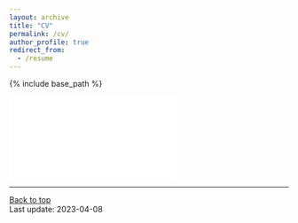```yaml
---
layout: archive
title: "CV"
permalink: /cv/
author_profile: true
redirect_from:
  - /resume
---
```


{% include base_path %}

<embed src="/files/Chinsky_Tyler_CV_SEP2023.pdf" type="application/pdf" />


<!-- In short:

Education
======
* M.S. in Bioinformatics and Computational Biology, Johns Hopkins University, expected 2024
* B.S. in Bioinformatics and Computational Biology, University at Buffalo SUNY, 2022

Work experience
======
* September 2022 - Present: Computational Biologist
  * Dana-Farber Cancer Institute
  * Understanding the genetic architecture of breast cancer in understudied population using machine learning approaches
  * Supervisor: Saud Aldubayan, Melissa Hughes

* March 2020 - June 2021: Research Assistant
  * Northeastern University
  * Developed and applied machine learning techniques to identify potential biomarkers and interventions for gestational diabetes among first-time mom
  * Supervisor: Predrag Radivojac

* October 2020 - December 2020: Data Scientist Fellow
  * National Institute of Allergy and Infectious Diseases
  * Automated the database of Genotypes and Phenotypes (dbGaP) usage reporting pipeline 
  * Supervisor: Christopher Marcum

* July 2019 - December 2019: Software Engineer at Chewy

* July 2018 - December 2018: Front-end Engineer at BlockTEST -->

---
<a href="#top">Back to top</a>
<br/>
Last update: 2023-04-08


<!-- Publications
======
  <ul>{% for post in site.publications %}
    {% include archive-single-cv.html %}
  {% endfor %}</ul>
  
Talks
======
  <ul>{% for post in site.talks %}
    {% include archive-single-talk-cv.html %}
  {% endfor %}</ul>
  
Teaching
======
  <ul>{% for post in site.teaching %}
    {% include archive-single-cv.html %}
  {% endfor %}</ul> -->
  
<!-- Service and leadership
======
* Currently signed in to 43 different slack teams -->
